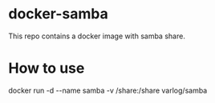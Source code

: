 # docker-samba
This repo contains a docker image with samba share.

# How to use

docker run -d --name samba -v /share:/share varlog/samba

